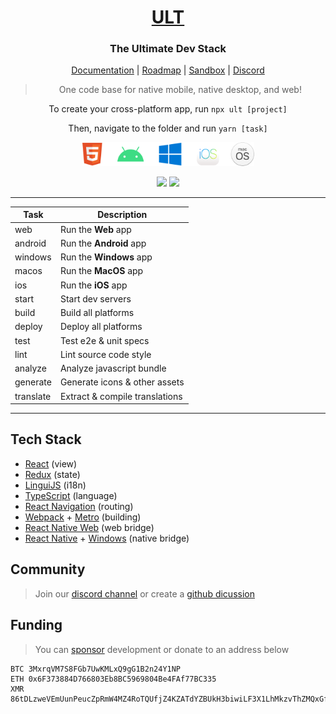 <!-- HEADER -->
<h1 align="center">
  <a href="https://ult.dev">ULT</a>
</h1>
<h3 align="center">
  The Ultimate Dev Stack
</h3>
<p align="center">
    <a href="https://docs.ult.dev">Documentation</a>
  | <a href="https://github.com/orgs/kat-tax/projects/4">Roadmap</a>
  | <a href="https://codesandbox.io/s/ult-erbh1">Sandbox</a>
  | <a href="https://discord.gg/TzhDRyj">Discord</a>
</p>
<blockquote align="center">
  One code base for native mobile, native desktop, and web!
</blockquote>
<p align="center">
  To create your cross-platform app, run <code>npx ult [project]</code>
</p>
<p align="center">
  Then, navigate to the folder and run <code>yarn [task]</code>
</p>
<p align="center">
  <img src="images/platforms.svg" width="275">
</p>
<p align="center">
  <img src="https://img.shields.io/npm/v/ult?color=000&style=flat-square">
  <img src="https://img.shields.io/node/v/ult?color=000&style=flat-square">
</p>

-------------

<!--img align="right" src="images/terminal.svg"-->

| Task      | Description                        |
| ----------| -----------------------------------|
| web       | Run the __Web__ app                |
| android   | Run the __Android__ app            |
| windows   | Run the __Windows__ app            |
| macos     | Run the __MacOS__ app              |
| ios       | Run the __iOS__ app                |
| start     | Start dev servers                  |
| build     | Build all platforms                |
| deploy    | Deploy all platforms               |
| test      | Test e2e & unit specs              |
| lint      | Lint source code style             |
| analyze   | Analyze javascript bundle          |
| generate  | Generate icons & other assets      |
| translate | Extract & compile translations     |

-------------


## Tech Stack

 - [React](https://reactjs.org) (view)
 - [Redux](https://redux-toolkit.js.org) (state)
 - [LinguiJS](https://lingui.js.org) (i18n)
 - [TypeScript](https://www.typescriptlang.org) (language)
 - [React Navigation](https://reactnavigation.org) (routing)
 - [Webpack](https://webpack.js.org) + [Metro](https://facebook.github.io/metro) (building)
 - [React Native Web](https://necolas.github.io/react-native-web) (web bridge)
 - [React Native](https://reactnative.dev) + [Windows](https://microsoft.github.io/react-native-windows) (native bridge)


## Community

> Join our [discord channel](https://discord.gg/TzhDRyj) or create a [github dicussion](https://github.com/kat-tax/ult/discussions)

## Funding

> You can [sponsor](https://github.com/sponsors/Cavitt) development or donate to an address below

```
BTC 3MxrqVM7S8FGb7UwKMLxQ9gG1B2n24Y1NP
ETH 0x6F373884D766803Eb8BC5969804Be4FAf77BC335
XMR 86tDLzweVEmUunPeucZpRmW4MZ4RoTQUfjZ4KZATdYZBUkH3biwiLF3X1LhMkzvThZMQxGfGZFFwxRRWA7M5sVfv7AMPjsD
```
